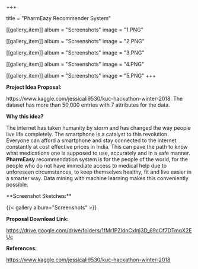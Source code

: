 +++

title = "PharmEazy Recommender System"

[[gallery_item]]
album = "Screenshots"
image = "1.PNG"

[[gallery_item]]
album = "Screenshots"
image = "2.PNG"

[[gallery_item]]
album = "Screenshots"
image = "3.PNG"

[[gallery_item]]
album = "Screenshots"
image = "4.PNG"

[[gallery_item]]
album = "Screenshots"
image = "5.PNG"
+++

**Project Idea Proposal:**
<p align="justify>
This project was taken into consideration, to make sure that self help becomes the best help when it comes to health care. Keeping ourselves healthy is something that we should never overlook. If neglected, it can lead to unwanted complications and suffering. So we need to make sure that we're taking the right remedy, the right medicine to cure us from our ailments. For this, the **PharmEazy** Recommender System was brought into life.

One can look for medications based on the reviews given by other people along with the ratings. One can also look up the medications that one will be needing based on the symptoms that one is undergoing. The app will recommend all similar medications for the particular symptom or ailment.

The recommender system will be built on the Kaggle dataset that has been posted by Jessica Li. The dataset can be found here at: https://www.kaggle.com/jessicali9530/kuc-hackathon-winter-2018. The dataset has more than 50,000 entries with 7 attributes for the data.

**Why this idea?**

The internet has taken humanity by storm and has changed the way people live life completely. The smartphone is a catalyst to this revolution. Everyone can afford a smartphone and stay connected to the internet constantly at cost effective prices in India. This can pave the path to know what medications one is supposed to use, accurately and in a safe manner. **PharmEasy** recommendation system is for the people of the world, for the people who do not have immediate access to medical help due to unforeseen circumstances, to keep themselves healthy, fit and live easier in a smarter way. Data mining with machine learning makes this conveniently possible.
</p>
**Screenshot Sketches:**

{{< gallery album="Screenshots" >}}


**Proposal Download Link:**

https://drive.google.com/drive/folders/1fMr1PZldnCxlnj3D_69cOf7DTmqX2EUc

**References:**

https://www.kaggle.com/jessicali9530/kuc-hackathon-winter-2018
